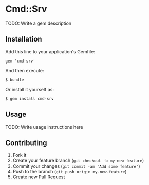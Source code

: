 # Cmd::Srv

TODO: Write a gem description

## Installation

Add this line to your application's Gemfile:

    gem 'cmd-srv'

And then execute:

    $ bundle

Or install it yourself as:

    $ gem install cmd-srv

## Usage

TODO: Write usage instructions here

## Contributing

1. Fork it
2. Create your feature branch (`git checkout -b my-new-feature`)
3. Commit your changes (`git commit -am 'Add some feature'`)
4. Push to the branch (`git push origin my-new-feature`)
5. Create new Pull Request
